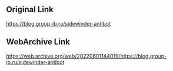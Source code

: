 ## Original Link

https://blog.group-ib.ru/sidewinder-antibot

## WebArchive Link

https://web.archive.org/web/20220601144019/https://blog.group-ib.ru/sidewinder-antibot
